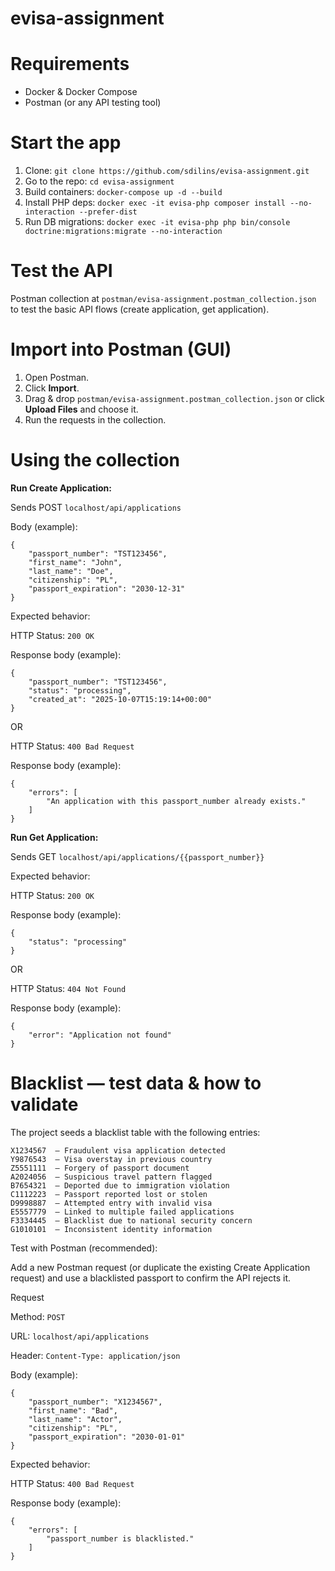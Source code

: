 # evisa-assignment

# Requirements
- Docker & Docker Compose
- Postman (or any API testing tool)

# Start the app
1. Clone: `git clone https://github.com/sdilins/evisa-assignment.git`
2. Go to the repo: `cd evisa-assignment`
3. Build containers: `docker-compose up -d --build`
4. Install PHP deps: `docker exec -it evisa-php composer install --no-interaction --prefer-dist`
5. Run DB migrations: `docker exec -it evisa-php php bin/console doctrine:migrations:migrate --no-interaction`

# Test the API

Postman collection at `postman/evisa-assignment.postman_collection.json` to test the basic API flows (create application, get application).

# Import into Postman (GUI)

1. Open Postman.
2. Click **Import**.
3. Drag & drop `postman/evisa-assignment.postman_collection.json` or click **Upload Files** and choose it.
4. Run the requests in the collection.

# Using the collection

**Run Create Application:**

Sends POST `localhost/api/applications`

Body (example):

    {
        "passport_number": "TST123456",
        "first_name": "John",
        "last_name": "Doe",
        "citizenship": "PL",
        "passport_expiration": "2030-12-31"
    }

Expected behavior:

HTTP Status: `200 OK`

Response body (example):

    {
        "passport_number": "TST123456",
        "status": "processing",
        "created_at": "2025-10-07T15:19:14+00:00"
    }

OR

HTTP Status: `400 Bad Request`

Response body (example):

    {
        "errors": [
            "An application with this passport_number already exists."
        ]
    }


**Run Get Application:**

Sends GET `localhost/api/applications/{{passport_number}}`

Expected behavior:

HTTP Status: `200 OK`

Response body (example):

    {
        "status": "processing"
    }

OR

HTTP Status: `404 Not Found`

Response body (example):

    {
        "error": "Application not found"
    }


# Blacklist — test data & how to validate

The project seeds a blacklist table with the following entries:

    X1234567  — Fraudulent visa application detected
    Y9876543  — Visa overstay in previous country
    Z5551111  — Forgery of passport document
    A2024056  — Suspicious travel pattern flagged
    B7654321  — Deported due to immigration violation
    C1112223  — Passport reported lost or stolen
    D9998887  — Attempted entry with invalid visa
    E5557779  — Linked to multiple failed applications
    F3334445  — Blacklist due to national security concern
    G1010101  — Inconsistent identity information

Test with Postman (recommended):

Add a new Postman request (or duplicate the existing Create Application request) and use a blacklisted passport to confirm the API rejects it.

Request

Method: `POST`

URL: `localhost/api/applications`

Header: `Content-Type: application/json`

Body (example):

    {
        "passport_number": "X1234567",
        "first_name": "Bad",
        "last_name": "Actor",
        "citizenship": "PL",
        "passport_expiration": "2030-01-01"
    }

Expected behavior: 

HTTP Status: `400 Bad Request`

Response body (example):

    {
        "errors": [
            "passport_number is blacklisted."
        ]
    }
